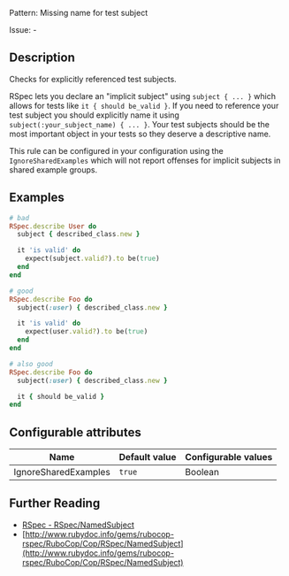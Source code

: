 Pattern: Missing name for test subject

Issue: -

## Description

Checks for explicitly referenced test subjects.

RSpec lets you declare an "implicit subject" using `subject { ... }`
which allows for tests like `it { should be_valid }`. If you need to
reference your test subject you should explicitly name it using
`subject(:your_subject_name) { ... }`. Your test subjects should be
the most important object in your tests so they deserve a descriptive
name.

This rule can be configured in your configuration using the
`IgnoreSharedExamples` which will not report offenses for implicit
subjects in shared example groups.

## Examples

```ruby
# bad
RSpec.describe User do
  subject { described_class.new }

  it 'is valid' do
    expect(subject.valid?).to be(true)
  end
end

# good
RSpec.describe Foo do
  subject(:user) { described_class.new }

  it 'is valid' do
    expect(user.valid?).to be(true)
  end
end

# also good
RSpec.describe Foo do
  subject(:user) { described_class.new }

  it { should be_valid }
end
```

## Configurable attributes

Name | Default value | Configurable values
--- | --- | ---
IgnoreSharedExamples | `true` | Boolean

## Further Reading

* [RSpec - RSpec/NamedSubject](https://docs.rubocop.org/rubocop-rspec/cops_rspec.html#rspecnamedsubject)
* [http://www.rubydoc.info/gems/rubocop-rspec/RuboCop/Cop/RSpec/NamedSubject](http://www.rubydoc.info/gems/rubocop-rspec/RuboCop/Cop/RSpec/NamedSubject)
